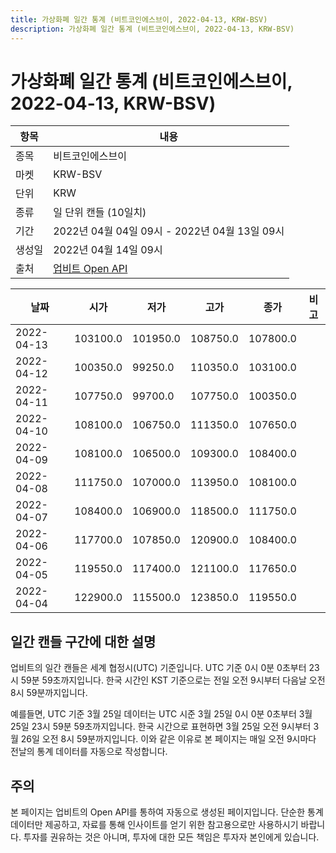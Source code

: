 ```yaml
---
title: 가상화폐 일간 통계 (비트코인에스브이, 2022-04-13, KRW-BSV)
description: 가상화폐 일간 통계 (비트코인에스브이, 2022-04-13, KRW-BSV)
---
```



가상화폐 일간 통계 (비트코인에스브이, 2022-04-13, KRW-BSV)
===

|항목|내용|
|--|--|
|종목|비트코인에스브이|
|마켓|KRW-BSV|
|단위|KRW|
|종류|일 단위 캔들 (10일치)|
|기간|2022년 04월 04일 09시 - 2022년 04월 13일 09시|
|생성일|2022년 04월 14일 09시|
|출처|[업비트 Open API](https://docs.upbit.com)|


|날짜|시가|저가|고가|종가|비고|
|--|--|--|--|--|--|
|2022-04-13|103100.0|101950.0|108750.0|107800.0|    |
|2022-04-12|100350.0|99250.0|110350.0|103100.0|    |
|2022-04-11|107750.0|99700.0|107750.0|100350.0|    |
|2022-04-10|108100.0|106750.0|111350.0|107650.0|    |
|2022-04-09|108100.0|106500.0|109300.0|108400.0|    |
|2022-04-08|111750.0|107000.0|113950.0|108100.0|    |
|2022-04-07|108400.0|106900.0|118500.0|111750.0|    |
|2022-04-06|117700.0|107850.0|120900.0|108400.0|    |
|2022-04-05|119550.0|117400.0|121100.0|117650.0|    |
|2022-04-04|122900.0|115500.0|123850.0|119550.0|    |


일간 캔들 구간에 대한 설명
---


업비트의 일간 캔들은 세계 협정시(UTC) 기준입니다. 
UTC 기준 0시 0분 0초부터 23시 59분 59초까지입니다. 
한국 시간인 KST 기준으로는 전일 오전 9시부터 다음날 오전 8시 59분까지입니다. 


예를들면, UTC 기준 3월 25일 데이터는 UTC 시준 3월 25일 0시 0분 0초부터 3월 25일 23시 59분 59초까지입니다. 
한국 시간으로 표현하면 3월 25일 오전 9시부터 3월 26일 오전 8시 59분까지입니다. 
이와 같은 이유로 본 페이지는 매일 오전 9시마다 전날의 통계 데이터를 자동으로 작성합니다. 


주의
---


본 페이지는 업비트의 Open API를 통하여 자동으로 생성된 페이지입니다. 
단순한 통계 데이터만 제공하고, 자료를 통해 인사이트를 얻기 위한 참고용으로만 사용하시기 바랍니다. 
투자를 권유하는 것은 아니며, 투자에 대한 모든 책임은 투자자 본인에게 있습니다. 
